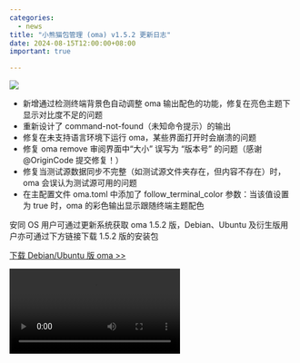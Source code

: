 ```yaml
---
categories:
  - news
title: "小熊猫包管理 (oma) v1.5.2 更新日志"
date: 2024-08-15T12:00:00+08:00
important: true

---
```

![](/assets/oma/oma-slim.png)

- 新增通过检测终端背景色自动调整 oma 输出配色的功能，修复在亮色主题下显示对比度不足的问题
- 重新设计了 command-not-found（未知命令提示）的输出
- 修复在未支持语言环境下运行 oma，某些界面打开时会崩溃的问题
- 修复 oma remove 审阅界面中“大小” 误写为 “版本号” 的问题（感谢 @OriginCode 提交修复！）
- 修复当测试源数据同步不完整（如测试源文件夹存在，但内容不存在）时，oma 会误认为测试源可用的问题
- 在主配置文件 oma.toml 中添加了 follow_terminal_color 参数：当该值设置为 true 时，oma 的彩色输出显示跟随终端主题配色

安同 OS 用户可通过更新系统获取 oma 1.5.2 版，Debian、Ubuntu 及衍生版用户亦可通过下方链接下载 1.5.2 版的安装包

[下载 Debian/Ubuntu 版 oma >>](https://github.com/AOSC-Dev/oma/releases/tag/v1.5.2)

![演示：根据终端背景自动调节配色](/assets/oma/oma-1.5-termbg.mp4)
